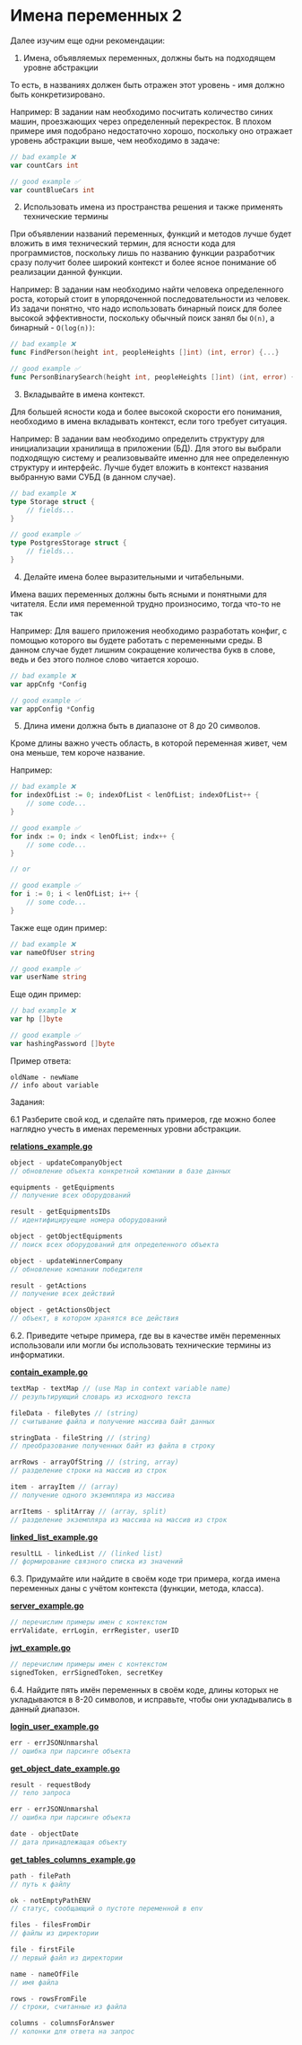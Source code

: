 # Имена переменных 2

Далее изучим еще одни рекомендации:

1. Имена, объявляемых переменных, должны быть на подходящем уровне абстракции

То есть, в названиях должен быть отражен этот уровень - имя должно быть конкретизировано.

Например:
В задании нам необходимо посчитать количество синих машин, проезжающих через определенный перекресток. В плохом примере имя подобрано недостаточно хорошо, поскольку оно отражает уровень абстракции выше, чем необходимо в задаче:

```go
// bad example ❌
var countCars int

// good example ✅
var countBlueCars int	
```


2. Использовать имена из пространства решения и также применять технические термины

При объявлении названий переменных, функций и методов лучше будет вложить в имя технический термин, для ясности кода для программистов, поскольку лишь по названию функции разработчик сразу получит более широкий контекст и более ясное понимание об реализации данной функции.

Например:
В задании нам необходимо найти человека определенного роста, который стоит в упорядоченной последовательности из человек. Из задачи понятно, что надо использовать бинарный поиск для более высокой эффективности, поскольку обычный поиск занял бы `O(n)`, а бинарный - `O(log(n))`:

```go
// bad example ❌
func FindPerson(height int, peopleHeights []int) (int, error) {...}

// good example ✅
func PersonBinarySearch(height int, peopleHeights []int) (int, error) {...}
```

3. Вкладывайте в имена контекст.

Для большей ясности кода и более высокой скорости его понимания, необходимо в имена вкладывать контекст, если того требует ситуация.

Например:
В задании вам необходимо определить структуру для инициализации хранилища в приложении (БД). Для этого вы выбрали подходящую систему и реализовывайте именно для нее определенную структуру и интерфейс. Лучше будет вложить в контекст названия выбранную вами СУБД (в данном случае).

```go
// bad example ❌
type Storage struct {
	// fields...
}

// good example ✅
type PostgresStorage struct {
	// fields...
}
```


4. Делайте имена более выразительными и читабельными.

Имена ваших переменных должны быть ясными и понятными для читателя. Если имя переменной трудно произносимо, тогда что-то не так

Например:
Для вашего приложения необходимо разработать конфиг, с помощью которого вы будете работать с переменными среды. В данном случае будет лишним сокращение количества букв в слове, ведь и без этого полное слово читается хорошо.

```go
// bad example ❌
var appCnfg *Config

// good example ✅
var appConfig *Config
```

5. Длина имени должна быть в диапазоне от 8 до 20 символов.

Кроме длины важно учесть область, в которой переменная живет, чем она меньше, тем короче название.

Например:

```go
// bad example ❌
for indexOfList := 0; indexOfList < lenOfList; indexOfList++ {
	// some code...
}

// good example ✅
for indx := 0; indx < lenOfList; indx++ {
	// some code...
}

// or

// good example ✅
for i := 0; i < lenOfList; i++ {
	// some code...
}
```

Также еще один пример:

```go
// bad example ❌
var nameOfUser string

// good example ✅
var userName string
```

Еще один пример:

```go
// bad example ❌
var hp []byte

// good example ✅
var hashingPassword []byte
```


Пример ответа:

```
oldName - newName
// info about variable
```

Задания:

6.1 Разберите свой код, и сделайте пять примеров, где можно более наглядно учесть в именах переменных уровни абстракции.

[**relations_example.go**](https://github.com/aaboyarchukov/clean_code/blob/master/lesson2/relations_example.go)

```go
object - updateCompanyObject
// обновление объекта конкретной компании в базе данных

equipments - getEquipments
// получение всех оборудований

result - getEquipmentsIDs
// идентифицируещие номера оборудований

object - getObjectEquipments
// поиск всех оборудований для определенного объекта

object - updateWinnerCompany
// обновление компании победителя

result - getActions
// получение всех действий

object - getActionsObject
// объект, в котором хранятся все действия
```


6.2. Приведите четыре примера, где вы в качестве имён переменных использовали или могли бы использовать технические термины из информатики.

[**contain_example.go**](https://github.com/aaboyarchukov/clean_code/blob/master/lesson2/contain_example.go)

```go
textMap - textMap // (use Map in context variable name)
// результирующий словарь из исходного текста

fileData - fileBytes // (string)
// считывание файла и получение массива байт данных

stringData - fileString // (string)
// преобразование полученных байт из файла в строку

arrRows - arrayOfString // (string, array)
// разделение строки на массив из строк

item - arrayItem // (array)
// получение одного экземпляра из массива

arrItems - splitArray // (array, split)
// разделение экземпляра из массива на массив из строк
```

[**linked_list_example.go**](https://github.com/aaboyarchukov/clean_code/blob/master/lesson2/linked_list_example.go)

```go
resultLL - linkedList // (linked list)
// формирование связного списка из значений 
```

6.3. Придумайте или найдите в своём коде три примера, когда имена переменных даны с учётом контекста (функции, метода, класса).

[**server_example.go**](https://github.com/aaboyarchukov/clean_code/blob/master/lesson2/server_example.go)

```go
// перечислим примеры имен с контекстом
errValidate, errLogin, errRegister, userID
```

[**jwt_example.go**](https://github.com/aaboyarchukov/clean_code/blob/master/lesson2/jwt_example.go)

```go
// перечислим примеры имен с контекстом
signedToken, errSignedToken, secretKey
```

6.4. Найдите пять имён переменных в своём коде, длины которых не укладываются в 8-20 символов, и исправьте, чтобы они укладывались в данный диапазон.

[**login_user_example.go**](https://github.com/aaboyarchukov/clean_code/blob/master/lesson2/login_user_example.go)

```go
err - errJSONUnmarshal
// ошибка при парсинге объекта
```

[**get_object_date_example.go**](https://github.com/aaboyarchukov/clean_code/blob/master/lesson2/get_object_date_example.go)

```go
result - requestBody
// тело запроса

err - errJSONUnmarshal
// ошибка при парсинге объекта

date - objectDate
// дата принадлежащая объекту
```

[**get_tables_columns_example.go**](https://github.com/aaboyarchukov/clean_code/blob/master/lesson2/get_tables_columns_example.go)

```go
path - filePath
// путь к файлу

ok - notEmptyPathENV
// статус, сообщающий о пустоте переменной в env

files - filesFromDir
// файлы из директории

file - firstFile
// первый файл из директории

name - nameOfFile
// имя файла

rows - rowsFromFile
// строки, считанные из файла

columns - columnsForAnswer
// колонки для ответа на запрос
```